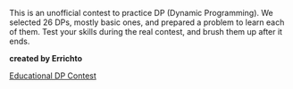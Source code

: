 
This is an unofficial contest to practice DP (Dynamic Programming). We selected 26 DPs, mostly basic ones, and prepared a problem to learn each of them. Test your skills during the real contest, and brush them up after it ends.

**created by Errichto**

[Educational DP Contest](https://atcoder.jp/contests/dp/tasks/)

